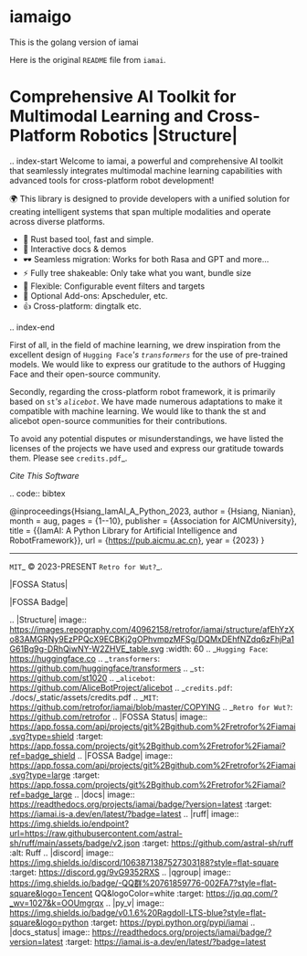 # iamaigo

This is the golang version of iamai

Here is the original `README` file from `iamai`.

Comprehensive AI Toolkit for Multimodal Learning and Cross-Platform Robotics |Structure|
========================================================================================

.. index-start
Welcome to iamai, a powerful and comprehensive AI toolkit that seamlessly integrates multimodal machine learning capabilities with advanced tools for cross-platform robot development!

  🌍 This library is designed to provide developers with a unified solution for creating intelligent systems that span multiple modalities and operate across diverse platforms.

- 🦀 Rust based tool, fast and simple.
- 🎪 Interactive docs & demos
- 🕶 Seamless migration: Works for both Rasa and GPT and more...
- ⚡ Fully tree shakeable: Only take what you want, bundle size
- 🔩 Flexible: Configurable event filters and targets
- 🔌 Optional Add-ons: Apscheduler, etc.
- 👍 Cross-platform: dingtalk etc.

.. index-end

First of all, in the field of machine learning, we drew inspiration from the excellent design of `Hugging Face`_'s `transformers`_ for the use of pre-trained models. We would like to express our gratitude to the authors of Hugging Face and their open-source community.

Secondly, regarding the cross-platform robot framework, it is primarily based on `st`_'s `alicebot`_. We have made numerous adaptations to make it compatible with machine learning. We would like to thank the st and alicebot open-source communities for their contributions.

To avoid any potential disputes or misunderstandings, we have listed the licenses of the projects we have used and express our gratitude towards them. Please see `credits.pdf`_.

*Cite This Software*

.. code:: bibtex

   @inproceedings{Hsiang_IamAI_A_Python_2023,
   author = {Hsiang, Nianian},
   month = aug,
   pages = {1--10},
   publisher = {Association for AICMUniversity},
   title = {{IamAI: A Python Library for Artificial Intelligence and RobotFramework}},
   url = {https://pub.aicmu.ac.cn},
   year = {2023}
   }

----

`MIT`_ © 2023-PRESENT `Retro for Wut?`_.

|FOSSA Status|

|FOSSA Badge|

.. |Structure| image:: https://images.repography.com/40962158/retrofor/iamai/structure/afEhYzXo83AMGRNy9EzPPQcX9ECBKj2gOPhvmpzMFSg/DQMxDEhfNZdq6zFhjPa1G61Bg9g-DRhQiwNY-W2ZHVE_table.svg
   :width: 60
.. _`Hugging Face`: https://huggingface.co
.. _`transformers`: https://github.com/huggingface/transformers
.. _`st`: https://github.com/st1020
.. _`alicebot`: https://github.com/AliceBotProject/alicebot
.. _`credits.pdf`: ./docs/_static/assets/credits.pdf
.. _`MIT`: https://github.com/retrofor/iamai/blob/master/COPYING
.. _`Retro for Wut?`: https://github.com/retrofor
.. |FOSSA Status| image:: https://app.fossa.com/api/projects/git%2Bgithub.com%2Fretrofor%2Fiamai.svg?type=shield
   :target: https://app.fossa.com/projects/git%2Bgithub.com%2Fretrofor%2Fiamai?ref=badge_shield
.. |FOSSA Badge| image:: https://app.fossa.com/api/projects/git%2Bgithub.com%2Fretrofor%2Fiamai.svg?type=large
   :target: https://app.fossa.com/projects/git%2Bgithub.com%2Fretrofor%2Fiamai?ref=badge_large
.. |docs| image:: https://readthedocs.org/projects/iamai/badge/?version=latest
   :target: https://iamai.is-a.dev/en/latest/?badge=latest
.. |ruff| image:: https://img.shields.io/endpoint?url=https://raw.githubusercontent.com/astral-sh/ruff/main/assets/badge/v2.json
   :target: https://github.com/astral-sh/ruff
   :alt: Ruff
.. |discord| image:: https://img.shields.io/discord/1063871387527303188?style=flat-square
   :target: https://discord.gg/9vG9352RXS
.. |qgroup| image:: https://img.shields.io/badge/-QQ群%20761859776-002FA7?style=flat-square&logo=Tencent QQ&logoColor=white
   :target: https://jq.qq.com/?_wv=1027&k=OOUmgrqx
.. |py_v| image:: https://img.shields.io/badge/v0.1.6%20Ragdoll-LTS-blue?style=flat-square&logo=python
   :target: https://pypi.python.org/pypi/iamai
.. |docs_status| image:: https://readthedocs.org/projects/iamai/badge/?version=latest
   :target: https://iamai.is-a.dev/en/latest/?badge=latest
